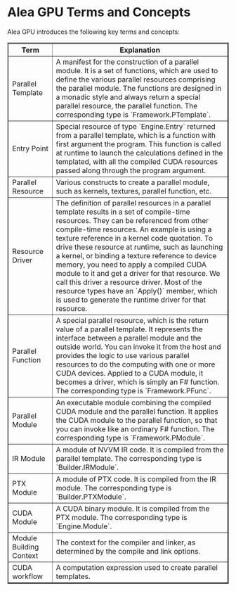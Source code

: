 # Alea GPU Terms and Concepts 

Alea GPU introduces the following key terms and concepts:

<table border="2" cellpadding="5">
<colgroup>
    <col span="1" style="width: 20%;">
    <col span="1" style="width: 80%;">
</colgroup>
<tr><th>Term</th><th>Explanation</th></tr>
<tr><td>Parallel Template</td><td> A manifest for the construction of a parallel module. It is a set of
functions, which are used to define the various parallel resources
comprising the parallel module. The functions are designed in a monadic
style and always return a special parallel resource, the parallel function.
The corresponding type is `Framework.PTemplate`.</td></tr>
<tr><td>Entry Point</td><td>Special resource of type `Engine.Entry` returned from a parallel template, which is a function 
with first argument the program. This function is called at runtime to launch the calculations defined in the templated,
with all the compiled CUDA resources passed along through the program argument.</td></tr>
<tr><td>Parallel Resource</td><td> Various constructs to create a parallel module, such as kernels, textures,
parallel function, etc.</td></tr>
<tr><td>Resource Driver</td><td> The definition of parallel resources in a parallel template results in a set
of compile-time resources. They can be referenced from other compile-time
resources. An example is using a texture reference in a kernel code
quotation. To drive these resource at runtime, such as launching a
kernel, or binding a texture reference to device memory, you need to
apply a compiled CUDA module to it and get a driver for that resource.
We call this driver a resource driver. Most of the resource types have an
`Apply()` member, which is used to generate the runtime driver for that
resource.</td></tr>
<tr><td>Parallel Function</td><td> A special parallel resource, which is the return value of a parallel
template. It represents the interface between a parallel module and the
outside world. You can invoke it from the host and provides the logic to
use various parallel resources to do the computing with one or more
CUDA devices. Applied to a CUDA module, it becomes a driver, which is
simply an F# function. The corresponding type is `Framework.PFunc`.</td></tr>
<tr><td>Parallel Module</td><td> An executable module combining the compiled CUDA module and the
parallel function. It applies the CUDA module to the parallel function, so
that you can invoke like an ordinary F# function. The corresponding type
is `Framework.PModule`.</td></tr>
<tr><td>IR Module</td><td> A module of NVVM IR code. It is compiled from the parallel template.
The corresponding type is `Builder.IRModule`.</td></tr>
<tr><td>PTX Module</td><td> A module of PTX code. It is compiled from the IR module. The
corresponding type is `Builder.PTXModule`.</td></tr>
<tr><td>CUDA Module</td><td> A CUDA binary module. It is compiled from the PTX module. The
corresponding type is `Engine.Module`.</td></tr>
<tr><td>Module Building Context</td><td>The context for the compiler and linker, as determined by the compile and link options.</td></tr>
<tr><td>CUDA workflow</td><td>A computation expression used to create parallel templates.</td></tr>
</table>
